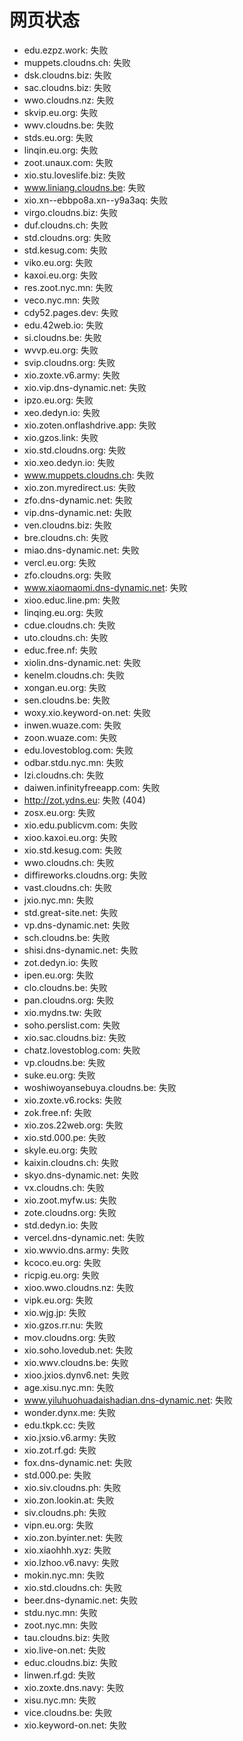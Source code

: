# 网页状态
- edu.ezpz.work: 失败
- muppets.cloudns.ch: 失败
- dsk.cloudns.biz: 失败
- sac.cloudns.biz: 失败
- wwo.cloudns.nz: 失败
- skvip.eu.org: 失败
- wwv.cloudns.be: 失败
- stds.eu.org: 失败
- linqin.eu.org: 失败
- zoot.unaux.com: 失败
- xio.stu.loveslife.biz: 失败
- www.liniang.cloudns.be: 失败
- xio.xn--ebbpo8a.xn--y9a3aq: 失败
- virgo.cloudns.biz: 失败
- duf.cloudns.ch: 失败
- std.cloudns.org: 失败
- std.kesug.com: 失败
- viko.eu.org: 失败
- kaxoi.eu.org: 失败
- res.zoot.nyc.mn: 失败
- veco.nyc.mn: 失败
- cdy52.pages.dev: 失败
- edu.42web.io: 失败
- si.cloudns.be: 失败
- wvvp.eu.org: 失败
- svip.cloudns.org: 失败
- xio.zoxte.v6.army: 失败
- xio.vip.dns-dynamic.net: 失败
- ipzo.eu.org: 失败
- xeo.dedyn.io: 失败
- xio.zoten.onflashdrive.app: 失败
- xio.gzos.link: 失败
- xio.std.cloudns.org: 失败
- xio.xeo.dedyn.io: 失败
- www.muppets.cloudns.ch: 失败
- xio.zon.myredirect.us: 失败
- zfo.dns-dynamic.net: 失败
- vip.dns-dynamic.net: 失败
- ven.cloudns.biz: 失败
- bre.cloudns.ch: 失败
- miao.dns-dynamic.net: 失败
- vercl.eu.org: 失败
- zfo.cloudns.org: 失败
- www.xiaomaomi.dns-dynamic.net: 失败
- xioo.educ.line.pm: 失败
- linqing.eu.org: 失败
- cdue.cloudns.ch: 失败
- uto.cloudns.ch: 失败
- educ.free.nf: 失败
- xiolin.dns-dynamic.net: 失败
- kenelm.cloudns.ch: 失败
- xongan.eu.org: 失败
- sen.cloudns.be: 失败
- woxy.xio.keyword-on.net: 失败
- inwen.wuaze.com: 失败
- zoon.wuaze.com: 失败
- edu.lovestoblog.com: 失败
- odbar.stdu.nyc.mn: 失败
- lzi.cloudns.ch: 失败
- daiwen.infinityfreeapp.com: 失败
- http://zot.ydns.eu: 失败 (404)
- zosx.eu.org: 失败
- xio.edu.publicvm.com: 失败
- xioo.kaxoi.eu.org: 失败
- xio.std.kesug.com: 失败
- wwo.cloudns.ch: 失败
- diffireworks.cloudns.org: 失败
- vast.cloudns.ch: 失败
- jxio.nyc.mn: 失败
- std.great-site.net: 失败
- vp.dns-dynamic.net: 失败
- sch.cloudns.be: 失败
- shisi.dns-dynamic.net: 失败
- zot.dedyn.io: 失败
- ipen.eu.org: 失败
- clo.cloudns.be: 失败
- pan.cloudns.org: 失败
- xio.mydns.tw: 失败
- soho.perslist.com: 失败
- xio.sac.cloudns.biz: 失败
- chatz.lovestoblog.com: 失败
- vp.cloudns.be: 失败
- suke.eu.org: 失败
- woshiwoyansebuya.cloudns.be: 失败
- xio.zoxte.v6.rocks: 失败
- zok.free.nf: 失败
- xio.zos.22web.org: 失败
- xio.std.000.pe: 失败
- skyle.eu.org: 失败
- kaixin.cloudns.ch: 失败
- skyo.dns-dynamic.net: 失败
- vx.cloudns.ch: 失败
- xio.zoot.myfw.us: 失败
- zote.cloudns.org: 失败
- std.dedyn.io: 失败
- vercel.dns-dynamic.net: 失败
- xio.wwvio.dns.army: 失败
- kcoco.eu.org: 失败
- ricpig.eu.org: 失败
- xioo.wwo.cloudns.nz: 失败
- vipk.eu.org: 失败
- xio.wjg.jp: 失败
- xio.gzos.rr.nu: 失败
- mov.cloudns.org: 失败
- xio.soho.lovedub.net: 失败
- xio.wwv.cloudns.be: 失败
- xioo.jxios.dynv6.net: 失败
- age.xisu.nyc.mn: 失败
- www.yiluhuohuadaishadian.dns-dynamic.net: 失败
- wonder.dynx.me: 失败
- edu.tkpk.cc: 失败
- xio.jxsio.v6.army: 失败
- xio.zot.rf.gd: 失败
- fox.dns-dynamic.net: 失败
- std.000.pe: 失败
- xio.siv.cloudns.ph: 失败
- xio.zon.lookin.at: 失败
- siv.cloudns.ph: 失败
- vipn.eu.org: 失败
- xio.zon.byinter.net: 失败
- xio.xiaohhh.xyz: 失败
- xio.lzhoo.v6.navy: 失败
- mokin.nyc.mn: 失败
- xio.std.cloudns.ch: 失败
- beer.dns-dynamic.net: 失败
- stdu.nyc.mn: 失败
- zoot.nyc.mn: 失败
- tau.cloudns.biz: 失败
- xio.live-on.net: 失败
- educ.cloudns.biz: 失败
- linwen.rf.gd: 失败
- xio.zoxte.dns.navy: 失败
- xisu.nyc.mn: 失败
- vice.cloudns.be: 失败
- xio.keyword-on.net: 失败
